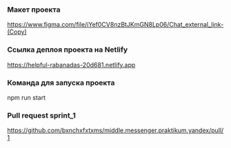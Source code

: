 ### Макет проекта

https://www.figma.com/file/iYef0CV8nzBtJKmGN8Lp06/Chat_external_link-(Copy)

### Ссылка деплоя проекта на Netlify

https://helpful-rabanadas-20d681.netlify.app

### Команда для запуска проекта

npm run start

### Pull request sprint_1

https://github.com/bxnchxfxtxms/middle.messenger.praktikum.yandex/pull/1